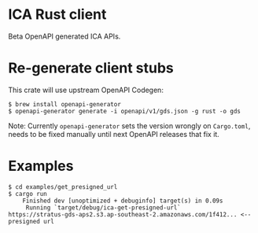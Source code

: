# ICA Rust client

Beta OpenAPI generated ICA APIs.

# Re-generate client stubs

This crate will use upstream OpenAPI Codegen:

```shell
$ brew install openapi-generator
$ openapi-generator generate -i openapi/v1/gds.json -g rust -o gds
```

Note: Currently `openapi-generator` sets the version wrongly on `Cargo.toml`, needs to be fixed manually until next OpenAPI releases that fix it.

# Examples

```shell
$ cd examples/get_presigned_url
$ cargo run
    Finished dev [unoptimized + debuginfo] target(s) in 0.09s
     Running `target/debug/ica-get-presigned-url`
https://stratus-gds-aps2.s3.ap-southeast-2.amazonaws.com/1f412... <-- presigned url
```
